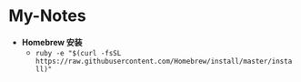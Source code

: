 # My-Notes


- **Homebrew 安装**
  - `ruby -e "$(curl -fsSL https://raw.githubusercontent.com/Homebrew/install/master/install)"`
